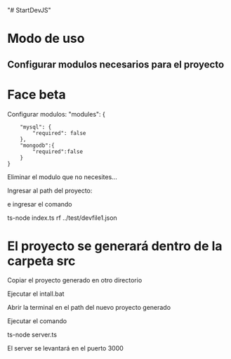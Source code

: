 "# StartDevJS" 

# Modo de uso
## Configurar modulos necesarios para el proyecto
# Face beta
Configurar modulos:
 "modules": {

        "mysql": {
            "required": false
        },
        "mongodb":{
            "required":false
        }
    }
Eliminar el modulo que no necesites...

Ingresar al path del proyecto:

e ingresar el comando 

ts-node index.ts rf ../test/devfile1.json

# El proyecto se generará dentro de la carpeta src

Copiar el proyecto generado en otro directorio

Ejecutar el intall.bat

Abrir la terminal en el path del nuevo proyecto generado

Ejecutar el comando

ts-node server.ts

El server se levantará en el puerto 3000
